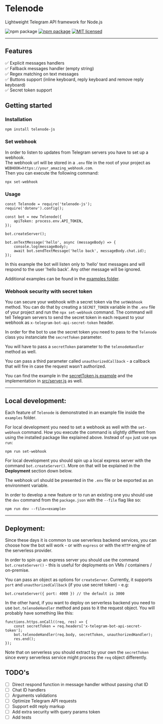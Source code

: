 # Telenode

Lightweight Telegram API framework for Node.js

![npm package](https://img.shields.io/badge/-grey?logo=telegram)
[![npm package](https://img.shields.io/npm/v/telenode-js?color=orange&logo=npm)](https://www.npmjs.org/package/telenode-js)
[![MIT licensed](https://img.shields.io/badge/license-MIT-green.svg)](https://raw.githubusercontent.com/NivEz/telenode/main/LICENSE)

---

## Features

✅ Explicit messages handlers
<br>
✅ Fallback messages handler (empty string)
<br>
✅ Regex matching on text messages
<br>
✅ Buttons support (inline keyboard, reply keyboard and remove reply keyboard)
<br>
✅ Secret token support

## Getting started

### Installation

```
npm install telenode-js
```

### Set webhook

In order to listen to updates from Telegram servers you have to set up a webhook.
<br>
The webhook url will be stored in a `.env` file in the root of your project
as `WEBHOOK=https://your_amazing_webhook.com`.
<br>
Then you can execute the following command:

```
npx set-webhook
```

### Usage

```
const Telenode = require('telenode-js');
require('dotenv').config();

const bot = new Telenode({
	apiToken: process.env.API_TOKEN,
});

bot.createServer();

bot.onTextMessage('hello', async (messageBody) => {
	console.log(messageBody);
	await bot.sendTextMessage('hello back', messageBody.chat.id);
});
```

In this example the bot will listen only to 'hello' text messages and will respond to the user 'hello back'. Any other
message will be ignored.

Additional examples can be found in the [examples folder](https://github.com/NivEz/telenode/tree/main/examples).

### Webhook security with secret token

You can secure your webhook with a secret token via the `setWebhook` method. You can do that by creating
a `SECRET_TOKEN` variable in the `.env` file of your project and run the `npx set-webhook` command. The command will
tell Telegram servers to send the secret token in each request to your webhook as `x-telegram-bot-api-secret-token`
header.

In order for the bot to use the secret token you need to pass to the `Telenode` class you instanciate the `secretToken`
parameter.

You will have to pass a `secretToken` parameter to the `telenodeHandler` method as well.

You can pass a third parameter called `unauthorizedCallback` - a callback that will fire in case the request wasn't
authorized.

You can find the example in the [secretToken.js example](https://github.com/NivEz/telenode/tree/main/examples/secretToken.js) and the implementation in [src/server.js](https://github.com/NivEz/telenode/tree/main/src/server.js) as well.

---

## Local development:

Each feature of `Telenode` is demonstrated in an example file inside the `examples` folder.

For local development you need to set a webhook as well with the `set-webhook` command. How you execute the command is
slightly different from using the installed package like explained above. Instead of `npx` just use `npm run`:

```
npm run set-webhook
```

For local development you should spin up a local express server with the command `bot.createServer()`. More on that will be explained in the <b>Deployment</b> section down below.

The webhook url should be presented in the `.env` file or be exported as an environment variable.

In order to develop a new feature or to run an existing one you should use the `dev` command from the `package.json`
with the `--file` flag like so:

```
npm run dev --file=<example>
```

---

## Deployment:

Since these days it is common to use serverless backend services, you can choose how the bot will work - or with `express` or with the `HTTP` engine of the serverless provider.

In order to spin up an express server you should use the command `bot.createServer()` - this is useful for deployments on VMs / containers / on-premise. 

You can pass an object as options for `createServer`. Currently, it supports `port` and `unauthorizedCallback` (if you use secret token) - e.g:
```
bot.createServer({ port: 4000 }) // the default is 3000
```

In the other hand, if you want to deploy on serverless backend you need to use `bot.telenodeHandler` method and pass to it the request object.
You will probably have something like this:
```
functions.https.onCall((req, res) => {
    const secretToken = req.headers['x-telegram-bot-api-secret-token'];
    bot.telenodeHandler(req.body, secretToken, unauthorizedHandler);
    res.end();
});
```

Note that on serverless you should extract by your own the `secretToken` since every serverless service might process the `req` object differently.

## TODO's

- [ ] Direct respond function in message handler without passing chat ID
- [ ] Chat ID handlers
- [ ] Arguments validations
- [ ] Optimize Telegram API requests
- [ ] Support edit reply markup
- [ ] Add extra security with query params token
- [ ] Add tests
